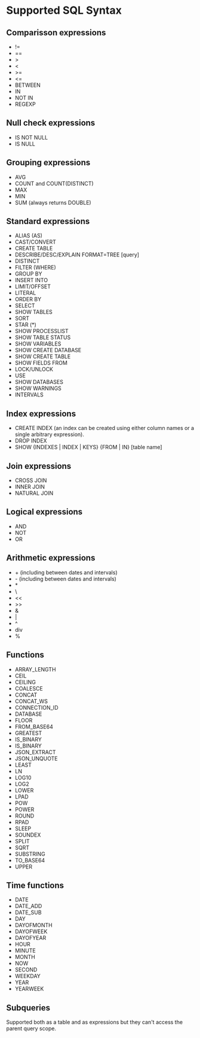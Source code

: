 # Supported SQL Syntax

## Comparisson expressions
- !=
- ==
- \>
- <
- \>=
- <=
- BETWEEN
- IN
- NOT IN
- REGEXP

## Null check expressions
- IS NOT NULL
- IS NULL

## Grouping expressions
- AVG
- COUNT and COUNT(DISTINCT)
- MAX
- MIN
- SUM (always returns DOUBLE)

## Standard expressions
- ALIAS (AS)
- CAST/CONVERT
- CREATE TABLE
- DESCRIBE/DESC/EXPLAIN FORMAT=TREE [query]
- DISTINCT
- FILTER (WHERE)
- GROUP BY
- INSERT INTO
- LIMIT/OFFSET
- LITERAL
- ORDER BY
- SELECT
- SHOW TABLES
- SORT
- STAR (*)
- SHOW PROCESSLIST
- SHOW TABLE STATUS
- SHOW VARIABLES
- SHOW CREATE DATABASE
- SHOW CREATE TABLE
- SHOW FIELDS FROM
- LOCK/UNLOCK
- USE
- SHOW DATABASES
- SHOW WARNINGS
- INTERVALS

## Index expressions
- CREATE INDEX (an index can be created using either column names or a single arbitrary expression).
- DROP INDEX
- SHOW {INDEXES | INDEX | KEYS} {FROM | IN} [table name]

## Join expressions
- CROSS JOIN
- INNER JOIN
- NATURAL JOIN

## Logical expressions
- AND
- NOT
- OR

## Arithmetic expressions
- \+ (including between dates and intervals)
- \- (including between dates and intervals)
- \*
- \\
- <<
- \>>
- &
- \|
- ^
- div
- %

## Functions
- ARRAY_LENGTH
- CEIL
- CEILING
- COALESCE
- CONCAT
- CONCAT_WS
- CONNECTION_ID
- DATABASE
- FLOOR
- FROM_BASE64
- GREATEST
- IS_BINARY
- IS_BINARY
- JSON_EXTRACT
- JSON_UNQUOTE
- LEAST
- LN
- LOG10
- LOG2
- LOWER
- LPAD
- POW
- POWER
- ROUND
- RPAD
- SLEEP
- SOUNDEX
- SPLIT
- SQRT
- SUBSTRING
- TO_BASE64
- UPPER

## Time functions
- DATE
- DATE_ADD
- DATE_SUB
- DAY
- DAYOFMONTH
- DAYOFWEEK
- DAYOFYEAR
- HOUR
- MINUTE
- MONTH
- NOW
- SECOND
- WEEKDAY
- YEAR
- YEARWEEK

## Subqueries
Supported both as a table and as expressions but they can't access the parent query scope.
